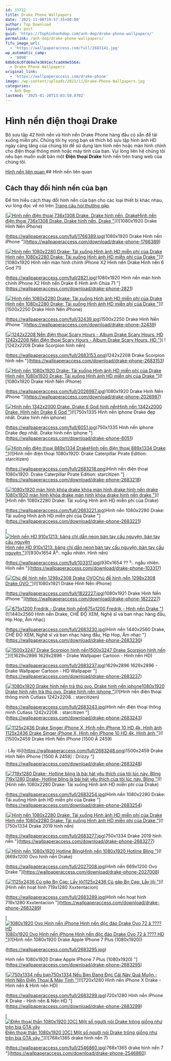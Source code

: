 ```yaml
---
id: 33722
title: Drake Phone Wallpapers
date: '2021-11-08T19:57:35+00:00'
author: Top Download
layout: post
guid: 'https://Tophinhanhdep.com/anh-dep/drake-phone-wallpapers/'
permalink: /anh-dep/drake-phone-wallpapers/
fifu_image_url:
  - 'https://wallpaperaccess.com/full/2683141.jpg'
wp_automatic_camp:
  - '8098'
68b0c6c0fd69a7e3691ecfcad49e5564:
  - Drake Phone Wallpapers
original_link:
  - 'https://wallpaperaccess.com/drake-phone'
image: /wp-content/uploads/2021/11/Drake-Phone-Wallpapers.jpg
categories:
  - Ảnh Đẹp
lastmod: '2025-01-20T13:03:50.878Z'
---
```

# Hình nền điện thoại Drake

Bộ sưu tập 42 hình nền và hình nền Drake Phone hàng đầu có sẵn để tải xuống miễn phí. Chúng tôi hy vọng bạn sẽ thích bộ sưu tập hình ảnh HD ngày càng tăng của chúng tôi để sử dụng làm hình nền hoặc màn hình chính cho điện thoại thông minh hoặc máy tính của bạn. Vui lòng liên hệ chúng tôi nếu bạn muốn xuất bản một **Điện thoại Drake** hình nền trên trang web của chúng tôi.

[Hình nền liên quan ](#related) ## Hình nền liên quan

## Cách thay đổi hình nền của bạn

Để tìm hiểu cách thay đổi hình nền của bạn cho các loại thiết bị khác nhau, vui lòng đọc về nó trên [Trang câu hỏi thường gặp](https://tophinhanhdep.com/faq/).

  
[[![Hình nền điện thoại 736x1308 Drake.  Drake hình nền, Drake](https://wallpaperaccess.com/full/2683141.jpg)Hình nền điện thoại 736x1308 Drake. Drake hình nền, Drake "](https://wallpaperaccess.com/download/drake-phone-2683141)](![1080x1920 Drake Hình Nền iPhone)

(https://wallpaperaccess.com/full/1766389.jpg)1080x1920 Drake Hình nền iPhone "](https://wallpaperaccess.com/download/drake-phone-1766389)

[[![Hình nền 1080x2280 Drake: Tải xuống Hình ảnh HD miễn phí của Drake](https://wallpaperaccess.com/full/2683144.jpg)Hình nền 1080x2280 Drake: Tải xuống Hình ảnh HD miễn phí của Drake "](https://wallpaperaccess.com/download/drake-phone-2683144)](![1080x1920 Hình nền màn hình chính iPhone X2 Hình nền Drake Hình nền 6 God 71)

(https://wallpaperaccess.com/full/2821.jpg)1080x1920 Hình nền màn hình chính iPhone X2 Hình nền Drake 6 Hình ảnh Chúa 71 "](https://wallpaperaccess.com/download/drake-phone-2821)

[[![Hình nền 1080x2280 Drake: Tải xuống Hình ảnh HD miễn phí của Drake](https://wallpaperaccess.com/full/2683148.jpg)Hình nền 1080x2280 Drake: Tải xuống Hình ảnh HD miễn phí của Drake "](https://wallpaperaccess.com/download/drake-phone-2683148)](![1500x2250 Drake Hình Nền iPhone)

(https://wallpaperaccess.com/full/32439.jpg)1500x2250 Drake Hình Nền iPhone "](https://wallpaperaccess.com/download/drake-phone-32439)

[[![1242x2208 Nền điện thoại Scary Hours - Album Drake Scary Hours, HD](https://wallpaperaccess.com/full/2683151.png)1242x2208 Nền điện thoại Scary Hours - Album Drake Scary Hours, HD "](https://wallpaperaccess.com/download/drake-phone-2683151)]( ![1242x2208 Drake Scorpion hình nền)

(https://wallpaperaccess.com/full/2683153.png)1242x2208 Drake Scorpion hình nền "](https://wallpaperaccess.com/download/drake-phone-2683153)

[[![Hình nền 1080x1920 Drake: Tải xuống Hình ảnh HD miễn phí của Drake](https://wallpaperaccess.com/full/2683155.png)Hình nền 1080x1920 Drake: Tải xuống Hình ảnh HD miễn phí của Drake "](https://wallpaperaccess.com/download/drake-phone-2683155)](![1080x1920 Drake Hình Nền iPhone)

(https://wallpaperaccess.com/full/2026987.jpg)1080x1920 Drake Hình Nền iPhone "](https://wallpaperaccess.com/download/drake-phone-2026987)

[[![Hình nền 1342x2000 Drake.  Drake 6 God hình nền](https://wallpaperaccess.com/full/2061669.png)Hình nền 1342x2000 Drake. Hình nền Drake 6 God "](https://wallpaperaccess.com/download/drake-phone-2061669)](![750x1335 Hình nền iphone Drake đẹp nhất.  Drake hình nền iphone)

(https://wallpaperaccess.com/full/6051.jpg)750x1335 Hình nền iphone Drake đẹp nhất. Drake hình nền iphone "](https://wallpaperaccess.com/download/drake-phone-6051)

[[![Hình nền điện thoại 889x1334 Drake](https://wallpaperaccess.com/full/2683165.jpg)Hình nền điện thoại 889x1334 Drake "](https://wallpaperaccess.com/download/drake-phone-2683165)](![Hình nền điện thoại 1080x1920: Drake Caterpillar Pirate Edition: starcitizen)

(https://wallpaperaccess.com/full/2683218.png)Hình nền điện thoại 1080x1920: Drake Caterpillar Pirate Edition: starcitizen "](https://wallpaperaccess.com/download/drake-phone-2683218)

[[![1080x1920 màn hình khóa drake khóa màn hình drake hình nền drake](https://wallpaperaccess.com/full/2546810.jpg)1080x1920 màn hình khóa drake màn hình khóa drake hình nền drake "](https://wallpaperaccess.com/download/drake-phone-2546810)](![Hình nền 1080x2280 Drake: Tải xuống Hình ảnh HD miễn phí của Drake)

(https://wallpaperaccess.com/full/2683221.jpg)Hình nền 1080x2280 Drake: Tải xuống Hình ảnh HD miễn phí của Drake "](https://wallpaperaccess.com/download/drake-phone-2683221)

[[![Hình nền HD 910x1213: bảng chỉ dẫn neon bàn tay cầu nguyện, bàn tay cầu nguyện](https://wallpaperaccess.com/full/2683224.jpg)Hình nền HD 910x1213: bảng chỉ dẫn neon bàn tay cầu nguyện, bàn tay cầu nguyện "](https://wallpaperaccess.com/download/drake-phone-2683224)](![930x1654 Â³:.  ngẫu nhiên.  Hình nền)

(https://wallpaperaccess.com/full/103317.jpg)930x1654 ?? ³:. ngẫu nhiên. Hình nền "](https://wallpaperaccess.com/download/drake-phone-103317)

[[![Chủ đề hình nền 1298x2308 Drake OVO](https://wallpaperaccess.com/full/2336360.png)Chủ đề hình nền 1298x2308 Drake OVO "](https://wallpaperaccess.com/download/drake-phone-2336360)](![1080x1921 Drake Hình Nền iPhone)

(https://wallpaperaccess.com/full/1822227.jpg)1080x1921 Drake Hình Nền iPhone "](https://wallpaperaccess.com/download/drake-phone-1822227)

[[![675x1200 Fredrik - Drake hình nền](https://wallpaperaccess.com/full/2683229.jpg)675x1200 Fredrik - Hình nền Drake "](https://wallpaperaccess.com/download/drake-phone-2683229)](![1440x2560 Hình nền Drake, CHẾ ĐỘ XEM, Nghệ sĩ và ban nhạc hàng đầu, Hip Hop, Âm nhạc)

(https://wallpaperaccess.com/full/2683230.jpg)Hình nền 1440x2560 Drake, CHẾ ĐỘ XEM, Nghệ sĩ và ban nhạc hàng đầu, Hip Hop, Âm nhạc "](https://wallpaperaccess.com/download/drake-phone-2683230)

[[![1500x3247 Drake Scorpion hình nền](https://wallpaperaccess.com/full/2683235.png)1500x3247 Drake Scorpion hình nền "](https://wallpaperaccess.com/download/drake-phone-2683235)](![1629x2896 1629x2896 - Drake Wallpaper Cartoon - Hình nền HD)

(https://wallpaperaccess.com/full/2683237.jpg)1629x2896 1629x2896 - Drake Wallpaper Cartoon - HD Wallpaper "](https://wallpaperaccess.com/download/drake-phone-2683237)

[[![1080x1920 Drake hình nền trả thù ovo.  Drake hình nền iphone](https://wallpaperaccess.com/full/4318.jpg)1080x1920 Drake hình nền trả thù ovo. Drake hình nền iphone "](https://wallpaperaccess.com/download/drake-phone-4318)](![Hình nền điện thoại thông minh Cutlass 1242x2208.  : starcitizen)

(https://wallpaperaccess.com/full/2683243.jpg)Hình nền điện thoại thông minh Cutlass 1242x2208. : starcitizen "](https://wallpaperaccess.com/download/drake-phone-2683243)

[[![1125x2436 Drake Singer iPhone X, Hình nền iPhone 10 HD 4k, Hình ảnh](https://wallpaperaccess.com/full/52059.jpg)1125x2436 Drake Singer iPhone X, Hình nền iPhone 10 HD 4k, Hình ảnh "](https://wallpaperaccess.com/download/drake-phone-52059)](![1500x2459 Drake Hình Nền iPhone [1500 Ã&#151; 2459)

 : Lầy lội](https://wallpaperaccess.com/full/2683248.png)1500x2459 Drake Hình Nền iPhone \[1500 Ã&#151; 2459\] : Drizzy "](https://wallpaperaccess.com/download/drake-phone-2683248)

[[![719x1280 Drake- Hotline bling là bài hát yêu thích của tôi lúc này.  Bling](https://wallpaperaccess.com/full/559480.jpg)719x1280 Drake- Hotline bling là bài hát yêu thích của tôi lúc này. Bling "](https://wallpaperaccess.com/download/drake-phone-559480)](![Hình nền 1080x2280 Drake: Tải xuống Hình ảnh HD miễn phí của Drake)

(https://wallpaperaccess.com/full/2683254.jpg)Hình nền 1080x2280 Drake: Tải xuống Hình ảnh HD miễn phí của Drake "](https://wallpaperaccess.com/download/drake-phone-2683254)

[[![Hình nền 1080x2280 Drake: Tải xuống Hình ảnh HD miễn phí của Drake](https://wallpaperaccess.com/full/2683273.jpg)Hình nền 1080x2280 Drake: Tải xuống Hình ảnh HD miễn phí của Drake "](https://wallpaperaccess.com/download/drake-phone-2683273)](![750x1334 Drake 2019 hình nền)

(https://wallpaperaccess.com/full/2683277.jpg)750x1334 Drake 2019 hình nền "](https://wallpaperaccess.com/download/drake-phone-2683277)

[[![Hình nền 1080x1920 Hotline Bling](https://wallpaperaccess.com/full/2683281.jpg)Hình nền 1080x1920 Hotline Bling "](https://wallpaperaccess.com/download/drake-phone-2683281)](![669x1200 Ovo hình nền Drake)

(https://wallpaperaccess.com/full/2027008.jpg)Hình nền 669x1200 Ovo Drake "](https://wallpaperaccess.com/download/drake-phone-2027008)

[[![1125x2436 Cú gặp Bọ Cạp: Lầy lội](https://wallpaperaccess.com/full/2683288.jpg)1125x2436 Cú gặp Bọ Cạp: Lầy lội "](https://wallpaperaccess.com/download/drake-phone-2683288)](![Hình nền hoạt hình 719x1280 Xxxtentacion)

(https://wallpaperaccess.com/full/2683289.jpg)Hình nền hoạt hình 719x1280 Xxxtentacion "](https://wallpaperaccess.com/download/drake-phone-2683289)

[[![1080x1920 Ovo Hình nền iPhone Hình nền độc đáo Drake Ovo 72 â ????  HD](https://wallpaperaccess.com/full/2683294.jpg)1080x1920 Ovo Hình nền iPhone Hình nền độc đáo Drake Ovo 72 â ???? HD "](https://wallpaperaccess.com/download/drake-phone-2683294)](![Hình nền 1080x1920 Drake Apple IPhone 7 Plus (1080x1920))

(https://wallpaperaccess.com/full/2683295.jpg)

Hình nền 1080x1920 Drake Apple IPhone 7 Plus (1080x1920) "](https://wallpaperaccess.com/download/drake-phone-2683295)

[[![750x1334 nếu bạn](https://wallpaperaccess.com/full/2683298.png)750x1334 Nếu Bạn Đang Đọc Cái Này Quá Muộn - Hình Nền Điện Thoại &amp; Máy Tính "](https://wallpaperaccess.com/download/drake-phone-2683298)](![720x1280 Hình nền iPhone X Drake - Hình nền & Hình nền HD)

(https://wallpaperaccess.com/full/2683299.jpg)720x1280 Hình nền iPhone X Drake - Hình nền &amp; Nền HD "](https://wallpaperaccess.com/download/drake-phone-2683299)

[[![Điện thoại thần 1080x1920 [OC] Một số người nói Drake trông giống như trên bìa GTA vậy](https://wallpaperaccess.com/full/2683300.jpg)Điện thoại thần 1080x1920 \[OC\] Một số người nói Drake trông giống như trên bìa GTA vậy "](https://wallpaperaccess.com/download/drake-phone-2683300)](![768x1365 drake hình nền 7)

(https://wallpaperaccess.com/full/2546860.jpg)768x1365 drake hình nền 7 "](https://wallpaperaccess.com/download/drake-phone-2546860)
